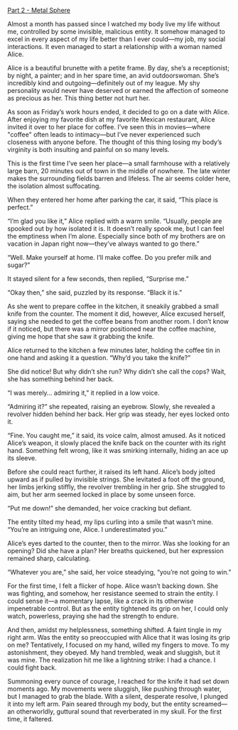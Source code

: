 [Part 2 - Metal Sphere](https://www.reddit.com/r/nosleep/comments/1h8dedw/metal_sphere/)

Almost a month has passed since I watched my body live my life without me, controlled by some invisible, malicious entity. It somehow managed to excel in every aspect of my life better than I ever could—my job, my social interactions. It even managed to start a relationship with a woman named Alice.

Alice is a beautiful brunette with a petite frame. By day, she’s a receptionist; by night, a painter; and in her spare time, an avid outdoorswoman. She’s incredibly kind and outgoing—definitely out of my league. My shy personality would never have deserved or earned the affection of someone as precious as her. This thing better not hurt her.

As soon as Friday’s work hours ended, it decided to go on a date with Alice. After enjoying my favorite dish at my favorite Mexican restaurant, Alice invited it over to her place for coffee. I've seen this in movies—where "coffee" often leads to intimacy—but I’ve never experienced such closeness with anyone before. The thought of this thing losing my body’s virginity is both insulting and painful on so many levels.

This is the first time I’ve seen her place—a small farmhouse with a relatively large barn, 20 minutes out of town in the middle of nowhere. The late winter makes the surrounding fields barren and lifeless. The air seems colder here, the isolation almost suffocating.

When they entered her home after parking the car, it said, “This place is perfect.”

“I’m glad you like it,” Alice replied with a warm smile. “Usually, people are spooked out by how isolated it is. It doesn’t really spook me, but I can feel the emptiness when I’m alone. Especially since both of my brothers are on vacation in Japan right now—they’ve always wanted to go there.”

“Well. Make yourself at home. I’ll make coffee. Do you prefer milk and sugar?”

It stayed silent for a few seconds, then replied, “Surprise me.”

“Okay then,” she said, puzzled by its response. “Black it is.”

As she went to prepare coffee in the kitchen, it sneakily grabbed a small knife from the counter. The moment it did, however, Alice excused herself, saying she needed to get the coffee beans from another room. I don’t know if it noticed, but there was a mirror positioned near the coffee machine, giving me hope that she saw it grabbing the knife.

Alice returned to the kitchen a few minutes later, holding the coffee tin in one hand and asking it a question. “Why’d you take the knife?”

She did notice! But why didn’t she run? Why didn’t she call the cops? Wait, she has something behind her back.

“I was merely… admiring it,” it replied in a low voice.

“Admiring it?” she repeated, raising an eyebrow. Slowly, she revealed a revolver hidden behind her back. Her grip was steady, her eyes locked onto it.

“Fine. You caught me,” it said, its voice calm, almost amused. As it noticed Alice’s weapon, it slowly placed the knife back on the counter with its right hand. Something felt wrong, like it was smirking internally, hiding an ace up its sleeve.

Before she could react further, it raised its left hand. Alice’s body jolted upward as if pulled by invisible strings. She levitated a foot off the ground, her limbs jerking stiffly, the revolver trembling in her grip. She struggled to aim, but her arm seemed locked in place by some unseen force.

“Put me down!” she demanded, her voice cracking but defiant.

The entity tilted my head, my lips curling into a smile that wasn’t mine. “You’re an intriguing one, Alice. I underestimated you.”

Alice’s eyes darted to the counter, then to the mirror. Was she looking for an opening? Did she have a plan? Her breaths quickened, but her expression remained sharp, calculating.

“Whatever you are,” she said, her voice steadying, “you’re not going to win.”

For the first time, I felt a flicker of hope. Alice wasn’t backing down. She was fighting, and somehow, her resistance seemed to strain the entity. I could sense it—a momentary lapse, like a crack in its otherwise impenetrable control. But as the entity tightened its grip on her, I could only watch, powerless, praying she had the strength to endure.

And then, amidst my helplessness, something shifted. A faint tingle in my right arm. Was the entity so preoccupied with Alice that it was losing its grip on me? Tentatively, I focused on my hand, willed my fingers to move. To my astonishment, they obeyed. My hand trembled, weak and sluggish, but it was mine. The realization hit me like a lightning strike: I had a chance. I could fight back.

Summoning every ounce of courage, I reached for the knife it had set down moments ago. My movements were sluggish, like pushing through water, but I managed to grab the blade. With a silent, desperate resolve, I plunged it into my left arm. Pain seared through my body, but the entity screamed—an otherworldly, guttural sound that reverberated in my skull. For the first time, it faltered.